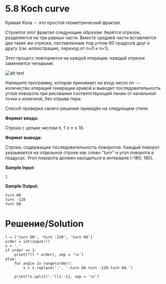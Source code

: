 # 5.8 Koch curve
Кривая Коха -- это простой геометрический фрактал. 

Строится этот фрактал следующим образом: берётся отрезок, разделяется на три равных части. Вместо средней части вставляется два таких же отрезка, поставленные под углом 60 градусов друг к другу (см. иллюстрацию, переход от n=0 к n=1).

Этот процесс повторяется на каждой итерации: каждый отрезок заменяется четырьмя.

![alt text](https://ucarecdn.com/a24b9bbe-301d-4275-88b0-a4b7c8fef452/)



Напишите программу, которая принимает на вход число nn -− количество итераций генерации кривой и выводит последовательность углов поворота при рисовании соответствующей линии от начальной точки к конечной, без отрыва пера.

Способ проверки своего решения приведён на следующем степе.

**Формат ввода:**

Строка с целым числом n, 1 ≤ n ≤ 10.

**Формат вывода:**

Строки, содержащие последовательность поворотов. Каждый поворот указывается на отдельной строке как слово "turn" и угол поворота в градусах. Угол поворота должен находиться в интервале [-180; 180].

**Sample Input:**

`1`

**Sample Output:**

```
turn 60
turn -120
turn 60
```


# Решение/Solution

```
l = ['turn 60', 'turn -120', 'turn 60']
order = int(input())
s = '.'
if order <= 1:
    print(*(l * order), sep = '\n')
else:
    for angle in range(order):
        s = s.replace('.', '.turn 60.turn -120.turn 60.')

    print(*s.split('.')[1:-1], sep = '\n')
```
